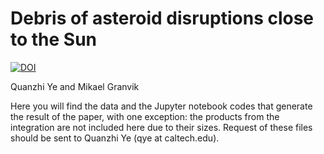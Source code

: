 # Debris of asteroid disruptions close to the Sun

[![DOI](https://zenodo.org/badge/167060117.svg)](https://zenodo.org/badge/latestdoi/167060117)

Quanzhi Ye and Mikael Granvik

Here you will find the data and the Jupyter notebook codes that generate the result of the paper, with one exception: the products from the integration are not included here due to their sizes. Request of these files should be sent to Quanzhi Ye (qye at caltech.edu).
